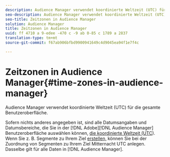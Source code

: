 ```yaml
---
description: Audience Manager verwendet koordinierte Weltzeit (UTC) für die gesamte Benutzeroberfläche.
seo-description: Audience Manager verwendet koordinierte Weltzeit (UTC) für die gesamte Benutzeroberfläche.
seo-title: Zeitzonen in Audience Manager
solution: Audience Manager
title: Zeitzonen in Audience Manager
uuid: ff 4710 a 9-edee -470 c -9 ab 0-85 c 1789 a 2837
translation-type: tm+mt
source-git-commit: f67ab906bfbd9900941649c4d9045ea94f1e7f4c

---
```



# Zeitzonen in Audience Manager{#time-zones-in-audience-manager}

Audience Manager verwendet koordinierte Weltzeit (UTC) für die gesamte Benutzeroberfläche.

Sofern nichts anderes angegeben ist, sind alle Datumsangaben und Datumsbereiche, die Sie in der [!DNL Adobe][!DNL Audience Manager] Benutzeroberfläche auswählen können, [die koordinierte Weltzeit (UTC](https://www.timeanddate.com/worldclock/timezone/utc)). Wenn Sie z. B. Segmente zu Ihrem Ziel [erstellen,](../features/destinations/create-cookie-destination.md#segments-mapping) können Sie bei der Zuordnung von Segmenten zu Ihrem Ziel Mitternacht UTC anlegen. Dasselbe gilt für alle Daten in [!DNL Audience Manager].
